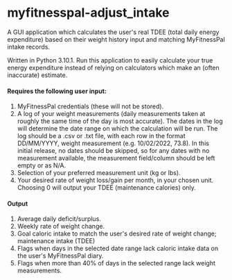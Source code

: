 # myfitnesspal-adjust_intake
A GUI application which calculates the user's real TDEE (total daily energy expenditure) based on their weight history input and matching MyFitnessPal intake records.

Written in Python 3.10.1.
Run this application to easily calculate your true energy expenditure instead of relying on calculators which make an (often inaccurate) estimate. 

#### Requires the following user input:

1. MyFitnessPal credentials (these will not be stored).
2. A log of your weight measurements (daily measurements taken at roughly the same time of the day is most accurate). The dates in the log will determine the date range on which the calculation will be run. The log should be a .csv or .txt file, with each row in the format DD/MM/YYYY, weight measurement (e.g. 10/02/2022, 73.8). In this initial release, no dates should be skipped, so for any dates with no measurement available, the measurement field/column should be left empty or as N/A.
3. Selection of your preferred measurement unit (kg or lbs).
4. Your desired rate of weight loss/gain per month, in your chosen unit. Choosing 0 will output your TDEE (maintenance calories) only.

#### Output

1. Average daily deficit/surplus.
2. Weekly rate of weight change.
3. Goal caloric intake to match the user's desired rate of weight change; maintenance intake (TDEE)
4. Flags when days in the selected date range lack caloric intake data on the user's MyFitnessPal diary.
5. Flags when more than 40% of days in the selected range lack weight measurements.
